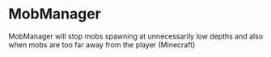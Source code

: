 MobManager
==========

MobManager will stop mobs spawning at unnecessarily low depths and also when mobs are too far away from the player (Minecraft)